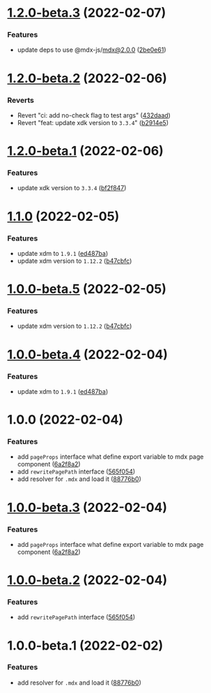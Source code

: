 # [1.2.0-beta.3](https://github.com/TomokiMiyauci/aleph-plugin-mdx/compare/v1.2.0-beta.2...v1.2.0-beta.3) (2022-02-07)


### Features

* update deps to use @mdx-js/mdx@2.0.0 ([2be0e61](https://github.com/TomokiMiyauci/aleph-plugin-mdx/commit/2be0e613df39ec446f9e63a3889ca788be912192))

# [1.2.0-beta.2](https://github.com/TomokiMiyauci/aleph-plugin-mdx/compare/v1.2.0-beta.1...v1.2.0-beta.2) (2022-02-06)


### Reverts

* Revert "ci: add no-check flag to test args" ([432daad](https://github.com/TomokiMiyauci/aleph-plugin-mdx/commit/432daadebeae7c720a92a1fcac3b7d1854f82e4a))
* Revert "feat: update xdk version to `3.3.4`" ([b2914e5](https://github.com/TomokiMiyauci/aleph-plugin-mdx/commit/b2914e58729a9acd8c4d70c00109fd28758bdd1a))

# [1.2.0-beta.1](https://github.com/TomokiMiyauci/aleph-plugin-mdx/compare/v1.1.0...v1.2.0-beta.1) (2022-02-06)


### Features

* update xdk version to `3.3.4` ([bf2f847](https://github.com/TomokiMiyauci/aleph-plugin-mdx/commit/bf2f847d7b35a176cd6ebe6e9510c36128bc61ed))

# [1.1.0](https://github.com/TomokiMiyauci/aleph-plugin-mdx/compare/v1.0.0...v1.1.0) (2022-02-05)


### Features

* update xdm to `1.9.1` ([ed487ba](https://github.com/TomokiMiyauci/aleph-plugin-mdx/commit/ed487ba2effebf8390f8f877476af5dfee3939fc))
* update xdm version to `1.12.2` ([b47cbfc](https://github.com/TomokiMiyauci/aleph-plugin-mdx/commit/b47cbfce655d8d7480c9ec64cb4cb373a370d1ae))

# [1.0.0-beta.5](https://github.com/TomokiMiyauci/aleph-plugin-mdx/compare/v1.0.0-beta.4...v1.0.0-beta.5) (2022-02-05)


### Features

* update xdm version to `1.12.2` ([b47cbfc](https://github.com/TomokiMiyauci/aleph-plugin-mdx/commit/b47cbfce655d8d7480c9ec64cb4cb373a370d1ae))

# [1.0.0-beta.4](https://github.com/TomokiMiyauci/aleph-plugin-mdx/compare/v1.0.0-beta.3...v1.0.0-beta.4) (2022-02-04)


### Features

* update xdm to `1.9.1` ([ed487ba](https://github.com/TomokiMiyauci/aleph-plugin-mdx/commit/ed487ba2effebf8390f8f877476af5dfee3939fc))


# 1.0.0 (2022-02-04)

### Features

* add `pageProps` interface what define export variable to mdx page component ([6a2f8a2](https://github.com/TomokiMiyauci/aleph-plugin-mdx/commit/6a2f8a282aa60bc8405e90b23e1fbc7c97a0b8ea))
* add `rewritePagePath` interface ([565f054](https://github.com/TomokiMiyauci/aleph-plugin-mdx/commit/565f0542d86fec0a3dd464b04620bb4ce04c1405))
* add resolver for `.mdx` and load it ([88776b0](https://github.com/TomokiMiyauci/aleph-plugin-mdx/commit/88776b0db8f4565785276e2a573b6dfab5a0314b))

# [1.0.0-beta.3](https://github.com/TomokiMiyauci/aleph-plugin-mdx/compare/v1.0.0-beta.2...v1.0.0-beta.3) (2022-02-04)


### Features

* add `pageProps` interface what define export variable to mdx page component ([6a2f8a2](https://github.com/TomokiMiyauci/aleph-plugin-mdx/commit/6a2f8a282aa60bc8405e90b23e1fbc7c97a0b8ea))

# [1.0.0-beta.2](https://github.com/TomokiMiyauci/aleph-plugin-mdx/compare/v1.0.0-beta.1...v1.0.0-beta.2) (2022-02-04)


### Features

* add `rewritePagePath` interface ([565f054](https://github.com/TomokiMiyauci/aleph-plugin-mdx/commit/565f0542d86fec0a3dd464b04620bb4ce04c1405))

# 1.0.0-beta.1 (2022-02-02)


### Features

* add resolver for `.mdx` and load it ([88776b0](https://github.com/TomokiMiyauci/aleph-plugin-mdx/commit/88776b0db8f4565785276e2a573b6dfab5a0314b))
